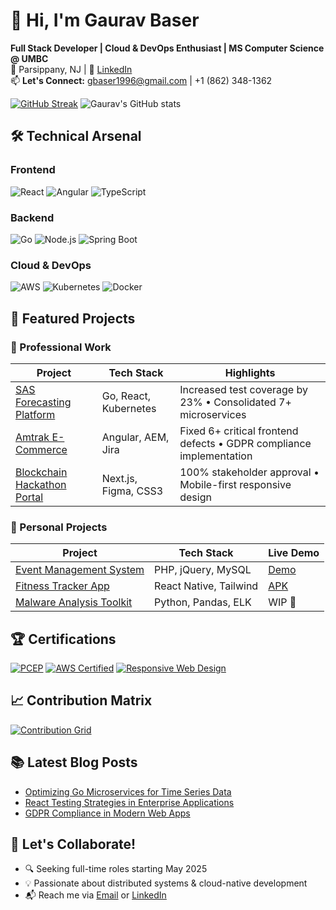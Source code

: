 # 👋 Hi, I'm Gaurav Baser
**Full Stack Developer | Cloud & DevOps Enthusiast | MS Computer Science @ UMBC**  
📍 Parsippany, NJ | 🔗 [LinkedIn](https://www.linkedin.com/in/gaurav-baser-920757355/)  
📫 **Let's Connect:** gbaser1996@gmail.com | +1 (862) 348-1362

[![GitHub Streak](https://streak-stats.demolab.com?user=gaurav34-dev&theme=dark)](https://git.io/streak-stats)
![Gaurav's GitHub stats](https://github-readme-stats.vercel.app/api?username=gaurav34-dev&show_icons=true&theme=radical)

## 🛠️ Technical Arsenal
### **Frontend**
![React](https://img.shields.io/badge/React-20232A?style=flat&logo=react&logoColor=61DAFB)
![Angular](https://img.shields.io/badge/Angular-DD0031?style=flat&logo=angular&logoColor=white)
![TypeScript](https://img.shields.io/badge/TypeScript-007ACC?style=flat&logo=typescript&logoColor=white)

### **Backend**
![Go](https://img.shields.io/badge/Go-00ADD8?style=flat&logo=go&logoColor=white)
![Node.js](https://img.shields.io/badge/Node.js-339933?style=flat&logo=nodedotjs&logoColor=white)
![Spring Boot](https://img.shields.io/badge/Spring_Boot-6DB33F?style=flat&logo=springboot&logoColor=white)

### **Cloud & DevOps**
![AWS](https://img.shields.io/badge/AWS-232F3E?style=flat&logo=amazonaws&logoColor=white)
![Kubernetes](https://img.shields.io/badge/Kubernetes-326CE5?style=flat&logo=kubernetes&logoColor=white)
![Docker](https://img.shields.io/badge/Docker-2496ED?style=flat&logo=docker&logoColor=white)

## 💼 Featured Projects

### 🚀 Professional Work
| Project | Tech Stack | Highlights |
|---------|------------|------------|
| [SAS Forecasting Platform](https://github.com/gaurav34-dev/sas-forecasting) | Go, React, Kubernetes | Increased test coverage by 23% • Consolidated 7+ microservices |
| [Amtrak E-Commerce](https://github.com/gaurav34-dev/amtrak-ecomm) | Angular, AEM, Jira | Fixed 6+ critical frontend defects • GDPR compliance implementation |
| [Blockchain Hackathon Portal](https://github.com/gaurav34-dev/web3-hackathon) | Next.js, Figma, CSS3 | 100% stakeholder approval • Mobile-first responsive design |

### 🧠 Personal Projects
| Project | Tech Stack | Live Demo |
|---------|------------|-----------|
| [Event Management System](https://github.com/gaurav34-dev/event-mgmt) | PHP, jQuery, MySQL | [Demo](http://events.demo.gauravbaser.com) |
| [Fitness Tracker App](https://github.com/gaurav34-dev/fitness-native) | React Native, Tailwind | [APK](https://expo.dev/@gaurav34-dev/FitTrack) |
| [Malware Analysis Toolkit](https://github.com/gaurav34-dev/malware-toolkit) | Python, Pandas, ELK | WIP 🚧 |

## 🏆 Certifications
[![PCEP](https://img.shields.io/badge/Python_PCEP-3776AB?style=for-the-badge&logo=python&logoColor=white)](https://www.credly.com/badges/12345)
[![AWS Certified](https://img.shields.io/badge/AWS_Certified-FF9900?style=for-the-badge&logo=amazonaws&logoColor=white)](https://www.credly.com/badges/67890)
[![Responsive Web Design](https://img.shields.io/badge/FreeCodeCamp-0A0A23?style=for-the-badge&logo=freecodecamp&logoColor=white)](https://www.freecodecamp.org/certification/gaurav34-dev/responsive-web-design)

## 📈 Contribution Matrix
[![Contribution Grid](https://ghchart.rshah.org/gaurav34-dev)](https://github.com/gaurav34-dev)

## 📚 Latest Blog Posts
<!-- BLOG-POST-LIST:START -->
- [Optimizing Go Microservices for Time Series Data](https://medium.com/@gbaser1996)
- [React Testing Strategies in Enterprise Applications](https://medium.com/@gbaser1996)
- [GDPR Compliance in Modern Web Apps](https://medium.com/@gbaser1996)
<!-- BLOG-POST-LIST:END -->

## 🤝 Let's Collaborate!
- 🔍 Seeking full-time roles starting May 2025
- 💡 Passionate about distributed systems & cloud-native development
- 📬 Reach me via [Email](mailto:gbaser1996@gmail.com) or [LinkedIn](https://www.linkedin.com/in/gaurav-baser-920757355/)
